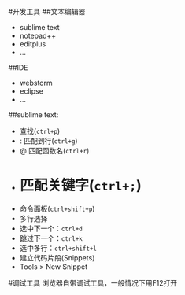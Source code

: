 #开发工具
##文本编辑器
* sublime text
* notepad++
* editplus
* ...

##IDE
* webstorm
* eclipse
* ...

##sublime text:
* 查找\(`ctrl+p`\)
 * :    匹配到行\(`ctrl+g`\)
 * @    匹配函数名\(`ctrl+r`\)
 * #    匹配关键字\(`ctrl+;`\)
* 命令面板\(`ctrl+shift+p`\)
* 多行选择
 * 选中下一个：`ctrl+d`
 * 跳过下一个：`ctrl+k`
 * 选中多行：`ctrl+shift+l`
* 建立代码片段\(Snippets\)
 * Tools > New Snippet

#调试工具
浏览器自带调试工具，一般情况下用F12打开
